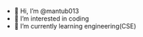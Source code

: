 - 👋 Hi, I’m @mantub013
- 👀 I’m interested in coding
- 🌱 I’m currently learning engineering(CSE)
<!---
mantub013/mantub013 is a ✨ special ✨ repository because its `README.md` (this file) appears on your GitHub profile.
You can click the Preview link to take a look at your changes.
--->
